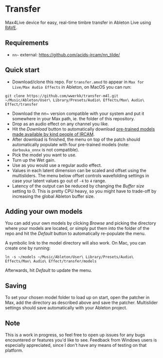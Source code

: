 # Transfer
Max4Live device for easy, real-time timbre transfer in Ableton Live using [RAVE](https://github.com/acids-ircam/RAVE).
## Requirements
- ``nn~`` external: https://github.com/acids-ircam/nn_tilde/
## Quick start
- Download/clone this repo. For ``transfer.amxd`` to appear in ``Max for Live/Max Audio Effects`` in Ableton, on MacOS you can run:
```
git clone https://github.com/wwerkk/transfer-m4l.git ~/Music/Ableton/User\ Library/Presets/Audio\ Effects/Max\ Audio\ Effect/transfer
```
- Download the nn~ version compatible with your system and put it somewhere in your Max path, ie. the folder of this repository.
- Drop as an audio effect on any channel you like.
- Hit the *Download* button to automatically download [pre-trained models made available by kind people of IRCAM](https://acids-ircam.github.io/rave_models_download).
- After download is finished, the menu on top of the patch should automatically populate with four pre-trained models (note: ``darbouka_onnx`` is not compatible).
- Pick the model you want to use.
- Turn up the Wet gain.
- Use as you would use a regular audio effect.
- Values in each latent dimension can be scaled and offset using the multisliders. The menu below offset controls wavefolding settings in case your latent values go out of ``-4`` to ``4`` range.
- Latency of the output can be reduced by changing the *Buffer size* setting to 0. This is pretty CPU heavy, so you might have to trade-off by increasing the global Ableton buffer size.
## Adding your own models
You can add your own models by clicking *Browse* and picking the directory where your models are located, or simply put them into the folder of the repo and hit the *Default* button to automatically re-populate the menu.

A symbolic link to the model directory will also work. On Mac, you can create one by running:
```
ln -s ~/models ~/Music/Ableton/User\ Library/Presets/Audio\ Effects/Max\ Audio\ Effect/transfer/models
```
Afterwards, hit *Default* to update the menu.

## Saving
To set your chosen model folder to load up on start, open the patcher in Max, add the directory as described above and save the patcher.
Multislider settings should save automatically with your Ableton project.


## Note
This is a work in progress, so feel free to open up issues for any bugs encountered or features you'd like to see. Feedback from Windows users is especially appreciated, since I don't have any means of testing on that platform.
